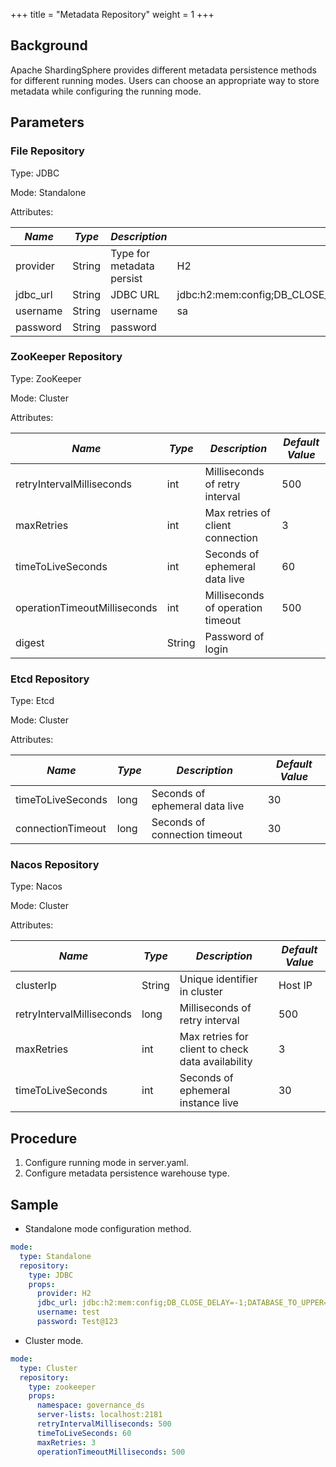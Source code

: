 +++
title = "Metadata Repository"
weight = 1
+++

## Background

Apache ShardingSphere provides different metadata persistence methods for different running modes. Users can choose an appropriate way to store metadata while configuring the running mode.

## Parameters
### File Repository

Type: JDBC

Mode: Standalone

Attributes:

| *Name*                       | *Type* | *Description*                     | *Default Value*                                                         |
| ---------------------------- | ------ | --------------------------------- | ----------------------------------------------------------------------- |
| provider                    | String      | Type for metadata persist     | H2              |
| jdbc_url                    | String      | JDBC URL              | jdbc:h2:mem:config;DB_CLOSE_DELAY=-1;DATABASE_TO_UPPER=false;MODE=MYSQL              |
| username                    | String      | username              | sa              |
| password                    | String      | password              |                 |


### ZooKeeper Repository

Type: ZooKeeper

Mode: Cluster

Attributes:

| *Name*                       | *Type* | *Description*                     | *Default Value* |
| ---------------------------- | ------ | --------------------------------- | --------------- |
| retryIntervalMilliseconds    | int    | Milliseconds of retry interval    | 500             |
| maxRetries                   | int    | Max retries of client connection  | 3               |
| timeToLiveSeconds            | int    | Seconds of ephemeral data live    | 60              |
| operationTimeoutMilliseconds | int    | Milliseconds of operation timeout | 500             |
| digest                       | String | Password of login                 |                 |

### Etcd Repository

Type: Etcd

Mode: Cluster

Attributes:

| *Name*                       | *Type* | *Description*                     | *Default Value* |
| ---------------------------- | ------ | --------------------------------- | --------------- |
| timeToLiveSeconds            | long   | Seconds of ephemeral data live    | 30              |
| connectionTimeout            | long   | Seconds of connection timeout     | 30              |

### Nacos Repository

Type: Nacos

Mode: Cluster

Attributes:

| *Name*                       | *Type* | *Description*                                     | *Default Value* |
| ---------------------------- | ------ | ------------------------------------------------- | --------------- |
| clusterIp                    | String | Unique identifier in cluster                      | Host IP         |
| retryIntervalMilliseconds    | long   | Milliseconds of retry interval                    | 500             |
| maxRetries                   | int    | Max retries for client to check data availability | 3               |
| timeToLiveSeconds            | int    | Seconds of ephemeral instance live                | 30              |

## Procedure

1. Configure running mode in server.yaml.
1. Configure metadata persistence warehouse type.

## Sample

- Standalone mode configuration method.

```yaml
mode:
  type: Standalone
  repository:
    type: JDBC
    props:
      provider: H2
      jdbc_url: jdbc:h2:mem:config;DB_CLOSE_DELAY=-1;DATABASE_TO_UPPER=false;MODE=MYSQL
      username: test
      password: Test@123
```

- Cluster mode.

```yaml
mode:
  type: Cluster
  repository:
    type: zookeeper
    props:
      namespace: governance_ds
      server-lists: localhost:2181
      retryIntervalMilliseconds: 500
      timeToLiveSeconds: 60
      maxRetries: 3
      operationTimeoutMilliseconds: 500
```
